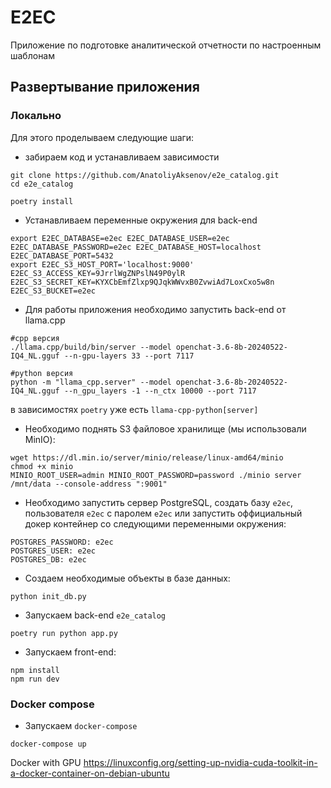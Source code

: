 # E2EC

Приложение по подготовке аналитической отчетности по настроенным шаблонам

## Развертывание приложения

### Локально

Для этого проделываем следующие шаги:

- забираем код и устанавливаем зависимости

```
git clone https://github.com/AnatoliyAksenov/e2e_catalog.git
cd e2e_catalog

poetry install
```

- Устанавливаем переменные окружения для back-end 

```
export E2EC_DATABASE=e2ec E2EC_DATABASE_USER=e2ec E2EC_DATABASE_PASSWORD=e2ec E2EC_DATABASE_HOST=localhost E2EC_DATABASE_PORT=5432
export E2EC_S3_HOST_PORT='localhost:9000' E2EC_S3_ACCESS_KEY=9JrrlWgZNPslN49P0ylR E2EC_S3_SECRET_KEY=KYXCbEmfZlxp9QJqkWWvxB0ZvwiAd7LoxCxo5w8n E2EC_S3_BUCKET=e2ec
```

- Для работы приложения необходимо запустить back-end от llama.cpp

```
#cpp версия
./llama.cpp/build/bin/server --model openchat-3.6-8b-20240522-IQ4_NL.gguf --n-gpu-layers 33 --port 7117

#python версия
python -m "llama_cpp.server" --model openchat-3.6-8b-20240522-IQ4_NL.gguf --n_gpu_layers -1 --n_ctx 10000 --port 7117
```

в зависимостях `poetry` уже есть `llama-cpp-python[server]`

- Необходимо поднять S3 файловое хранилище (мы использовали MinIO):

```
wget https://dl.min.io/server/minio/release/linux-amd64/minio
chmod +x minio
MINIO_ROOT_USER=admin MINIO_ROOT_PASSWORD=password ./minio server /mnt/data --console-address ":9001"
```

- Необходимо запустить сервер PostgreSQL, создать базу `e2ec`, пользователя `e2ec` с паролем `e2ec` или запустить оффициальный докер контейнер со следующими переменными окружения:

```
POSTGRES_PASSWORD: e2ec
POSTGRES_USER: e2ec
POSTGRES_DB: e2ec
```

- Создаем необходимые объекты в базе данных:

```
python init_db.py
```

- Запускаем back-end `e2e_catalog`

```
poetry run python app.py
```

- Запускаем front-end:

```
npm install
npm run dev
```


### Docker compose

- Запускаем `docker-compose`

```
docker-compose up
```







Docker with GPU
https://linuxconfig.org/setting-up-nvidia-cuda-toolkit-in-a-docker-container-on-debian-ubuntu